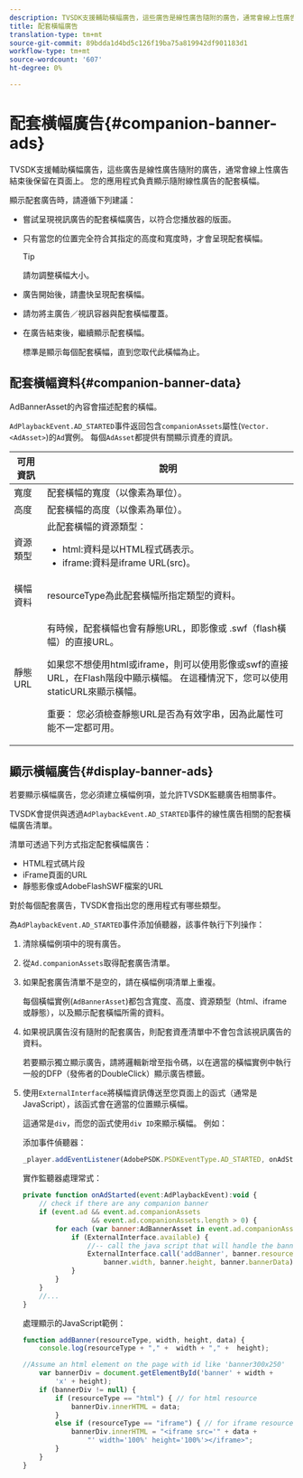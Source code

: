 ```yaml
---
description: TVSDK支援輔助橫幅廣告，這些廣告是線性廣告隨附的廣告，通常會線上性廣告結束後保留在頁面上。 您的應用程式負責顯示隨附線性廣告的配套橫幅。
title: 配套橫幅廣告
translation-type: tm+mt
source-git-commit: 89bdda1d4bd5c126f19ba75a819942df901183d1
workflow-type: tm+mt
source-wordcount: '607'
ht-degree: 0%

---
```



# 配套橫幅廣告{#companion-banner-ads}

TVSDK支援輔助橫幅廣告，這些廣告是線性廣告隨附的廣告，通常會線上性廣告結束後保留在頁面上。 您的應用程式負責顯示隨附線性廣告的配套橫幅。

顯示配套廣告時，請遵循下列建議：

* 嘗試呈現視訊廣告的配套橫幅廣告，以符合您播放器的版面。
* 只有當您的位置完全符合其指定的高度和寬度時，才會呈現配套橫幅。

   >[!TIP]
   >
   >請勿調整橫幅大小。

* 廣告開始後，請盡快呈現配套橫幅。
* 請勿將主廣告／視訊容器與配套橫幅覆蓋。
* 在廣告結束後，繼續顯示配套橫幅。

   標準是顯示每個配套橫幅，直到您取代此橫幅為止。

## 配套橫幅資料{#companion-banner-data}

AdBannerAsset的內容會描述配套的橫幅。

<!--<a id="section_D730B4FD6FD749E9860B6A07FC110552"></a>-->

`AdPlaybackEvent.AD_STARTED`事件返回包含`companionAssets`屬性(`Vector.<AdAsset>`)的`Ad`實例。
每個`AdAsset`都提供有關顯示資產的資訊。

<table id="table_760C885E2DCA4BE983CC57FDA7BD5B14"> 
 <thead> 
  <tr> 
   <th colname="col1" class="entry"> 可用資訊 </th> 
   <th colname="col2" class="entry"> 說明 </th> 
  </tr> 
 </thead>
 <tbody> 
  <tr> 
   <td colname="col1"> 寬度 </td> 
   <td colname="col2"> 配套橫幅的寬度（以像素為單位）。 </td> 
  </tr> 
  <tr> 
   <td colname="col1"> 高度 </td> 
   <td colname="col2"> 配套橫幅的高度（以像素為單位）。 </td> 
  </tr> 
  <tr> 
   <td colname="col1"> 資源類型 </td> 
   <td colname="col2">此配套橫幅的資源類型： 
    <ul id="ul_A067787FE49E4B6095BE0AC1D447DBB3"> 
     <li id="li_02B7224C67004095B3F6E50FD21E507E">html:資料是以HTML程式碼表示。 </li> 
     <li id="li_5F37E14472424F808C6094F42009E676">iframe:資料是iframe URL(src)。 </li> 
    </ul> </td> 
  </tr> 
  <tr> 
   <td colname="col1"> 橫幅資料 </td> 
   <td colname="col2"> <span class="codeph"> resourceType</span>為此配套橫幅所指定類型的資料。 </td> 
  </tr> 
  <tr> 
   <td colname="col1"> 靜態URL </td> 
   <td colname="col2"> <p>有時候，配套橫幅也會有靜態URL，即影像或<span class="filepath"> .swf</span>（flash橫幅）的直接URL。 </p> <p>如果您不想使用html或iframe，則可以使用影像或swf的直接URL，在Flash階段中顯示橫幅。 在這種情況下，您可以使用staticURL來顯示橫幅。 </p> <p>重要： 您必須檢查靜態URL是否為有效字串，因為此屬性可能不一定都可用。 </p> </td> 
  </tr> 
 </tbody> 
</table>

## 顯示橫幅廣告{#display-banner-ads}

若要顯示橫幅廣告，您必須建立橫幅例項，並允許TVSDK監聽廣告相關事件。

TVSDK會提供與透過`AdPlaybackEvent.AD_STARTED`事件的線性廣告相關的配套橫幅廣告清單。

清單可透過下列方式指定配套橫幅廣告：

* HTML程式碼片段
* iFrame頁面的URL
* 靜態影像或AdobeFlashSWF檔案的URL

對於每個配套廣告，TVSDK會指出您的應用程式有哪些類型。

為`AdPlaybackEvent.AD_STARTED`事件添加偵聽器，該事件執行下列操作：

1. 清除橫幅例項中的現有廣告。

1. 從`Ad.companionAssets`取得配套廣告清單。

1. 如果配套廣告清單不是空的，請在橫幅例項清單上重複。

   每個橫幅實例(`AdBannerAsset`)都包含寬度、高度、資源類型（html、iframe或靜態），以及顯示配套橫幅所需的資料。

1. 如果視訊廣告沒有隨附的配套廣告，則配套資產清單中不會包含該視訊廣告的資料。

   若要顯示獨立顯示廣告，請將邏輯新增至指令碼，以在適當的橫幅實例中執行一般的DFP（發佈者的DoubleClick）顯示廣告標籤。

1. 使用`ExternalInterface`將橫幅資訊傳送至您頁面上的函式（通常是JavaScript），該函式會在適當的位置顯示橫幅。

   這通常是`div`，而您的函式使用`div ID`來顯示橫幅。 例如：

   添加事件偵聽器：

   ```js
   _player.addEventListener(AdobePSDK.PSDKEventType.AD_STARTED, onAdStarted);
   ```

   實作監聽器處理常式：

   ```js
   private function onAdStarted(event:AdPlaybackEvent):void { 
       // check if there are any companion banner 
       if (event.ad && event.ad.companionAssets  
                    && event.ad.companionAssets.length > 0) { 
           for each (var banner:AdBannerAsset in event.ad.companionAssets) { 
               if (ExternalInterface.available) { 
                   //-- call the java script that will handle the banner display. 
                   ExternalInterface.call('addBanner', banner.resourceType,  
                       banner.width, banner.height, banner.bannerData); 
               } 
           } 
       }  
       //...        
   }
   ```

   處理顯示的JavaScript範例：

   ```js
   function addBanner(resourceType, width, height, data) { 
       console.log(resourceType + "," +  width + "," +  height); 
   
   //Assume an html element on the page with id like 'banner300x250' 
       var bannerDiv = document.getElementById('banner' + width +  
           'x' + height);  
       if (bannerDiv != null) { 
           if (resourceType == "html") { // for html resource 
               bannerDiv.innerHTML = data; 
           } 
           else if (resourceType == "iframe") { // for iframe resource 
               bannerDiv.innerHTML = "<iframe src='" + data +  
                   "' width='100%' height='100%'></iframe>"; 
           } 
       } 
   }
   ```
